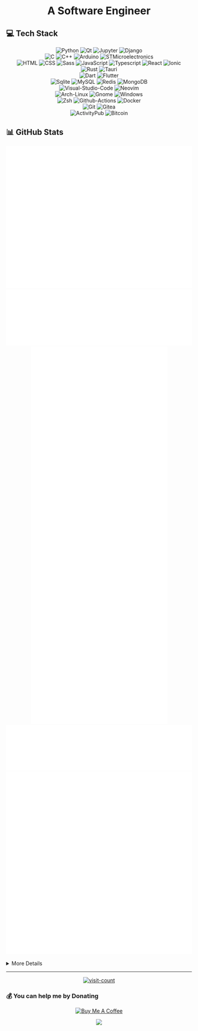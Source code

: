 <!--
### Hi there 👋

**IamRezaMousavi/IamRezaMousavi** is a ✨ _special_ ✨ repository because its `README.md` (this file) appears on your GitHub profile.

Here are some ideas to get you started:

- 🔭 I’m currently working on ...
- 🌱 I’m currently learning ...
- 👯 I’m looking to collaborate on ...
- 🤔 I’m looking for help with ...
- 💬 Ask me about ...
- 📫 How to reach me: ...
- 😄 Pronouns: ...
- ⚡ Fun fact: ...
-->

<!-- markdownlint-disable MD033 -->
<h1 align="center">A Software Engineer</h1>

## 💻 Tech Stack

<div align="center">

![Python](https://img.shields.io/badge/Python-black?style=flat-square&logo=python)
![Qt](https://img.shields.io/badge/Qt-black?style=flat-square&logo=qt)
![Jupyter](https://img.shields.io/badge/Jupyter-black?style=flat-square&logo=jupyter)
![Django](https://img.shields.io/badge/Django-black?style=flat-square&logo=django&logoColor=092e20)
</br>
![C](https://img.shields.io/badge/C-black?style=flat-square&logo=c&logoColor=a8b9cc)
![C++](https://img.shields.io/badge/C%2B%2B-black?style=flat-square&logo=c%2B%2B&logoColor=00599C)
![Arduino](https://img.shields.io/badge/Arduino-black?style=flat-square&logo=arduino&logoColor=00878f)
![STMicroelectronics](https://img.shields.io/badge/STMicroelectronics-black?style=flat-square&logo=stmicroelectronics&logoColor=03234b)
</br>
![HTML](https://img.shields.io/badge/HTML-black?style=flat-square&logo=html5)
![CSS](https://img.shields.io/badge/CSS-black?style=flat-square&logo=css3&logoColor=1572b6)
![Sass](https://img.shields.io/badge/Sass-black?style=flat-square&logo=sass)
![JavaScript](https://img.shields.io/badge/JavaScript-black?style=flat-square&logo=javascript)
![Typescript](https://img.shields.io/badge/Typescript-black?style=flat-square&logo=typescript)
![React](https://img.shields.io/badge/React-black?style=flat-square&logo=react)
![Ionic](https://img.shields.io/badge/Ionic-black?style=flat-square&logo=ionic)
</br>
![Rust](https://img.shields.io/badge/Rust-black?style=flat-square&logo=rust)
![Tauri](https://img.shields.io/badge/Tauri-black?style=flat-square&logo=tauri)
</br>
![Dart](https://img.shields.io/badge/Dart-black?style=flat-square&logo=dart&logoColor=0175C2)
![Flutter](https://img.shields.io/badge/Flutter-black?style=flat-square&logo=flutter&logoColor=02569B)
</br>
![Sqlite](https://img.shields.io/badge/Sqlite-black?style=flat-square&logo=sqlite&logoColor=003b57)
![MySQL](https://img.shields.io/badge/MySQL-black?style=flat-square&logo=mysql)
![Redis](https://img.shields.io/badge/Redis-black?style=flat-square&logo=redis)
![MongoDB](https://img.shields.io/badge/MongoDB-black?style=flat-square&logo=mongodb)
</br>
![Visual-Studio-Code](https://img.shields.io/badge/Visual_Studio_Code-black?style=flat-square&logo=visual-studio-code&logoColor=007acc)
![Neovim](https://img.shields.io/badge/Neovim-black?style=flat-square&logo=neovim)
</br>
![Arch-Linux](https://img.shields.io/badge/Arch_Linux-black?style=flat-square&logo=archlinux)
![Gnome](https://img.shields.io/badge/Gnome-black?style=flat-square&logo=gnome)
![Windows](https://img.shields.io/badge/Windows-black?style=flat-square&logo=windows&logoColor=0078d6)
</br>
![Zsh](https://img.shields.io/badge/Zsh-black?style=flat-square&logo=zsh)
![Github-Actions](https://img.shields.io/badge/Github_Actions-black?style=flat-square&logo=github-actions)
![Docker](https://img.shields.io/badge/Docker-black?style=flat-square&logo=docker)
</br>
![Git](https://img.shields.io/badge/Git-black?style=flat-square&logo=git)
![Gitea](https://img.shields.io/badge/Gitea-black?style=flat-square&logo=gitea)
</br>
![ActivityPub](https://img.shields.io/badge/ActivityPub-black?style=flat-square&logo=activitypub&logoColor=F1007E)
![Bitcoin](https://img.shields.io/badge/Bitcoin-black?style=flat-square&logo=bitcoin)
</div>

## 📊 GitHub Stats

<div align="center">

![User Metrics](./images/user-metrics.svg)
![Most Used Languages](./images/most-used-languages.svg)
![Achievements Detailed](./images/achievements-detailed.svg)
![Comment Reactions](./images/comment-reactions.svg)
![Recent Activity](./images/recent-activity.svg)
</div>

<details>
<summary>More Details</summary>
<div align="center">

![top-langs](https://github-readme-stats.vercel.app/api/top-langs/?username=iamrezamousavi&theme=dark&hide_border=false&include_all_commits=true&count_private=true&layout=donut&langs_count=6)

![github-stats](https://github-readme-stats.vercel.app/api?username=iamrezamousavi&theme=dark&hide_border=false&include_all_commits=true&count_private=true)

![github-streak](https://github-readme-streak-stats.herokuapp.com/?user=iamrezamousavi&theme=dark&hide_border=false)

### 🏆 GitHub Trophies

![github-trophy](https://github-profile-trophy.vercel.app/?username=iamrezamousavi&theme=radical&no-frame=false&no-bg=true&margin-w=4&row=2&columns=4)

</div>
</details>

---

<div align="center">

[![visit-count](https://visitcount.itsvg.in/api?id=IamRezaMousavi&label=Profile%20Views&color=3&icon=5&pretty=false)](https://visitcount.itsvg.in)
</div>

### 💰 You can help me by Donating

<div align="center">
<a href="https://www.buymeacoffee.com/iamrezamousavi" target="_blank"><img src="https://cdn.buymeacoffee.com/buttons/v2/default-yellow.png" alt="Buy Me A Coffee" style="height: 60px !important;width: 217px !important;" ></a>

<a href="http://www.coffeete.ir/iamrezamousavi"><img src="http://www.coffeete.ir/images/buttons/lemonchiffon.png" style="width:260px;" /></a>
</div>
<!-- markdownlint-enable MD033 -->
